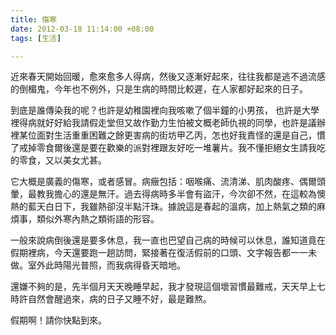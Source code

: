 ```yaml
---
title: 傷寒
date: 2012-03-18 11:14:00 +08:00
tags: [生活]

---
```


近來春天開始回暖，愈來愈多人得病，然後又逐漸好起來，往往我都是逃不過流感的倒楣鬼，今年也不例外，只是生病的時間比較遲，在人家都好起來的日子。  
  
到底是誰傳染我的呢？也許是幼稚園裡向我咳嗽了個半鐘的小男孩， 也許是大學裡得病就好好給我請假走堂但又故作勤力生怕被文概老師仇視的同學，也許是議辦裡某位面對生活重重困難之餘更害病的街坊甲乙丙，怎也好我責怪的還是自己，慣了戒掉零食爾後還是要在歡樂的派對裡跟友好吃一堆薯片。我不懂拒絕女生請我吃的零食，又以美女尤甚。  
  
它大概是廣義的傷寒，或者感冒。病癥包括：咽喉痛、流清涕、肌肉酸疼、偶爾頭暈，最教我擔心的還是無汗。過去得病時多半會有盜汗，今次卻不然，在這較為懊熱的藍天白日下，我雖熱卻沒半點汗珠。據說這是春起的溫病，加上熱氣之類的麻煩事，類似外寒內熱之類術語的形容。  
  
一般來說病倒後還是要多休息，我一直也巴望自己病的時候可以休息，誰知道竟在假期裡病，今天還要跑一趟訪問，緊接著在復活假前的口頭、文字報告都一一未做。室外此時陽光普照，而我病得昏天暗地。  
  
還嫌不夠的是，先半個月天天晚睡早起，我才發現這個壞習慣最難戒，天天早上七時許自然會醒過來，病的日子又睡不好，最是難熬。  
  
假期啊！請你快點到來。
